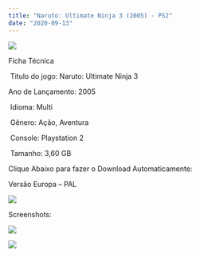 ```yaml
---
title: "Naruto: Ultimate Ninja 3 (2005) - PS2"
date: "2020-09-13"
---
```


![](https://1.bp.blogspot.com/-N7D5zWQrVOI/X157fchFvzI/AAAAAAAAPC8/8kW2_sUuMcgHWYwDlrUDfam5IQTOKC4ewCLcBGAsYHQ/s320/Naruto-ultimate-ninja-3-ps2jj.jpg)

Ficha Técnica

 Titulo do jogo: Naruto: Ultimate Ninja 3

Ano de Lançamento: 2005

 Idioma: Multi

 Gênero: Ação, Aventura

 Console: Playstation 2

 Tamanho: 3,60 GB

Clique Abaixo para fazer o Download Automaticamente:

Versão Europa – PAL

[![](https://1.bp.blogspot.com/-gM_bieM_Xmg/X11OuuXJ_iI/AAAAAAAAO6I/YZCF0qruSJgINabjGnzop1wom3zhhl8BgCLcBGAsYHQ/s0/LETRA{40dcdfd0a3f176073d713beaee4fcd56db243ec708877a2e730ba987ecd6f1ab}2BPS2.png)](https://zee.gl/vdVgDo)

Screenshots:

[![](https://1.bp.blogspot.com/-vXXFxp4WR8s/X157ficsOcI/AAAAAAAAPDA/iHVIqX7FNfMLmJz7iGOR5gAI1brLz0mjQCLcBGAsYHQ/w500-h375/hqdefault.jpg)](https://1.bp.blogspot.com/-vXXFxp4WR8s/X157ficsOcI/AAAAAAAAPDA/iHVIqX7FNfMLmJz7iGOR5gAI1brLz0mjQCLcBGAsYHQ/s480/hqdefault.jpg)

[![](https://1.bp.blogspot.com/-47stwr3eBgY/X157i5HEQyI/AAAAAAAAPDE/6Qvu9VZfEWEP4UpKFK7Y8Z_GfzBLFsgYwCLcBGAsYHQ/w500-h281/naruto-ultimate-ninja-3-03.png)](https://1.bp.blogspot.com/-47stwr3eBgY/X157i5HEQyI/AAAAAAAAPDE/6Qvu9VZfEWEP4UpKFK7Y8Z_GfzBLFsgYwCLcBGAsYHQ/s1280/naruto-ultimate-ninja-3-03.png)
